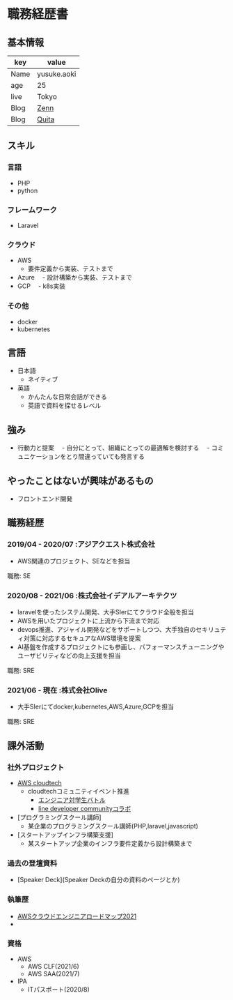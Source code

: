 # 職務経歴書

## 基本情報

|key|value|
|---|-----|
|Name|yusuke.aoki|
|age|25|
|live|Tokyo|
|Blog|[Zenn](https://zenn.dev/yuki_tech)|
|Blog|[Quita](https://qiita.com/yuki-tech)|

## スキル
### 言語
- PHP
- python

### フレームワーク
- Laravel

### クラウド
- AWS
  - 要件定義から実装、テストまで   
- Azure
　- 設計構築から実装、テストまで   
- GCP
　- k8s実装 
### その他
- docker
- kubernetes

## 言語
- 日本語
  - ネイティブ
- 英語
  - かんたんな日常会話ができる
  - 英語で資料を探せるレベル

## 強み
- 行動力と提案
　- 自分にとって、組織にとっての最適解を検討する
　- コミュニケーションをとり間違っていても発言する

## やったことはないが興味があるもの
- フロントエンド開発

## 職務経歴

### 2019/04 - 2020/07 :アジアクエスト株式会社
- AWS関連のプロジェクト、SEなどを担当

職務: SE

### 2020/08 - 2021/06 :株式会社イデアルアーキテクツ
- laravelを使ったシステム開発、大手SIerにてクラウド全般を担当
- AWSを用いたプロジェクトに上流から下流まで対応
- devops推進、アジャイル開発などをサポートしつつ、大手独自のセキリュティ対策に対応するセキュアなAWS環境を提案
- AI基盤を作成するプロジェクトにも参画し、パフォーマンスチューニングやユーザビリティなどの向上支援を担当

職務: SRE

### 2021/06 - 現在 :株式会社Olive
- 大手SIerにてdocker,kubernetes,AWS,Azure,GCPを担当

職務: SRE

## 課外活動

### 社外プロジェクト
* [AWS cloudtech](https://aws-cloud-tech.com/)
    * cloudtechコミュニティイベント推進
        * [エンジニア対学生バトル](https://www.youtube.com/watch?v=r0BXFYk_87c)
        * [line developer communityコラボ](https://www.youtube.com/watch?v=w8o5uI2ONGw&t=278s)
* [プログラミングスクール講師]
    * 某企業のプログラミングスクール講師(PHP,laravel,javascript)   
* [スタートアップインフラ構築支援]
    * 某スタートアップ企業のインフラ要件定義から設計構築まで 
### 過去の登壇資料
* [Speaker Deck](Speaker Deckの自分の資料のページとか)

### 執筆歴
* [AWSクラウドエンジニアロードマップ2021](https://qiita.com/KurokawaKouhei/items/4e9aa3b526f3f233bf85)
* 

### 資格
- AWS
    * AWS CLF(2021/6)
    * AWS SAA(2021/7)
- IPA
    * ITパスポート(2020/8)
